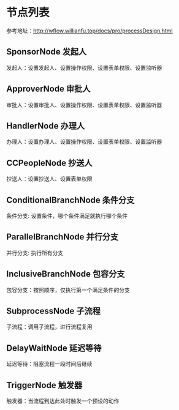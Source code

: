 # 节点列表

参考地址：http://wflow.willianfu.top/docs/pro/processDesign.html


## SponsorNode 发起人

发起人：设置发起人、设置操作权限、设置表单权限、设置监听器


## ApproverNode 审批人

审批人：设置审批人、设置操作权限、设置表单权限、设置监听器


## HandlerNode 办理人

办理人：设置办理人、设置操作权限、设置表单权限、设置监听器


## CCPeopleNode 抄送人

抄送人：设置抄送人、设置表单权限


## ConditionalBranchNode 条件分支

条件分支: 设置条件，哪个条件满足就执行哪个条件


## ParallelBranchNode 并行分支

并行分支: 执行所有分支


## InclusiveBranchNode 包容分支

包容分支：按照顺序，仅执行第一个满足条件的分支


## SubprocessNode 子流程

子流程：调用子流程，进行流程复用


## DelayWaitNode 延迟等待

延迟等待：阻塞流程一段时间后继续


## TriggerNode 触发器

触发器：当流程到达此处时触发一个预设的动作





